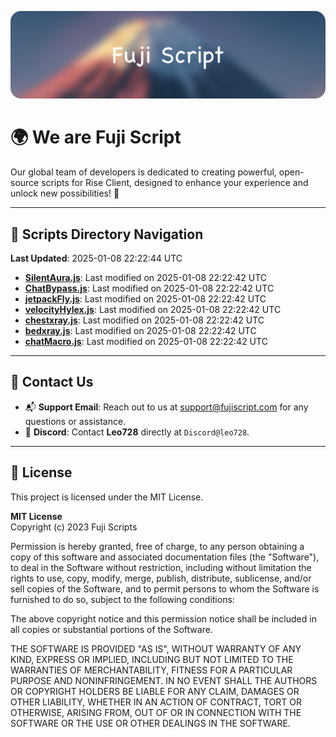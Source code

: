 ![Banner](.github/b.webp)

# 🌍 **We are Fuji Script**

Our global team of developers is dedicated to creating powerful, open-source scripts for Rise Client, designed to enhance your experience and unlock new possibilities! 🌟

---
<!-- SCRIPTS_NAVIGATION_START -->
## 📂 **Scripts Directory Navigation**

**Last Updated**: 2025-01-08 22:22:44 UTC

- **[SilentAura.js](scripts/SilentAura.js)**: Last modified on 2025-01-08 22:22:42 UTC
- **[ChatBypass.js](scripts/ChatBypass.js)**: Last modified on 2025-01-08 22:22:42 UTC
- **[jetpackFly.js](scripts/jetpackFly.js)**: Last modified on 2025-01-08 22:22:42 UTC
- **[velocityHylex.js](scripts/velocityHylex.js)**: Last modified on 2025-01-08 22:22:42 UTC
- **[chestxray.js](scripts/chestxray.js)**: Last modified on 2025-01-08 22:22:42 UTC
- **[bedxray.js](scripts/bedxray.js)**: Last modified on 2025-01-08 22:22:42 UTC
- **[chatMacro.js](scripts/chatMacro.js)**: Last modified on 2025-01-08 22:22:42 UTC

<!-- SCRIPTS_NAVIGATION_END -->

---

## 💬 **Contact Us**  
- 📬 **Support Email**: Reach out to us at [support@fujiscript.com](mailto:support@fujiscript.com) for any questions or assistance.  
- 💬 **Discord**: Contact **Leo728** directly at `Discord@leo728`.

---

## 📜 **License**

This project is licensed under the MIT License.  

**MIT License**  
Copyright (c) 2023 Fuji Scripts  

Permission is hereby granted, free of charge, to any person obtaining a copy of this software and associated documentation files (the "Software"), to deal in the Software without restriction, including without limitation the rights to use, copy, modify, merge, publish, distribute, sublicense, and/or sell copies of the Software, and to permit persons to whom the Software is furnished to do so, subject to the following conditions:  

The above copyright notice and this permission notice shall be included in all copies or substantial portions of the Software.  

THE SOFTWARE IS PROVIDED "AS IS", WITHOUT WARRANTY OF ANY KIND, EXPRESS OR IMPLIED, INCLUDING BUT NOT LIMITED TO THE WARRANTIES OF MERCHANTABILITY, FITNESS FOR A PARTICULAR PURPOSE AND NONINFRINGEMENT. IN NO EVENT SHALL THE AUTHORS OR COPYRIGHT HOLDERS BE LIABLE FOR ANY CLAIM, DAMAGES OR OTHER LIABILITY, WHETHER IN AN ACTION OF CONTRACT, TORT OR OTHERWISE, ARISING FROM, OUT OF OR IN CONNECTION WITH THE SOFTWARE OR THE USE OR OTHER DEALINGS IN THE SOFTWARE.  
